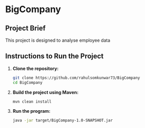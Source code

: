 # BigCompany

## Project Brief

This project is designed to analyse employee data

## Instructions to Run the Project

1. **Clone the repository:**
   ```sh
   git clone https://github.com/rahulsomkunwar73/BigCompany
   cd BigCompany

2. **Build the project using Maven:**
   ```sh
   mvn clean install

3. **Run the program:**
   ```sh
   java -jar target/BigCompany-1.0-SNAPSHOT.jar